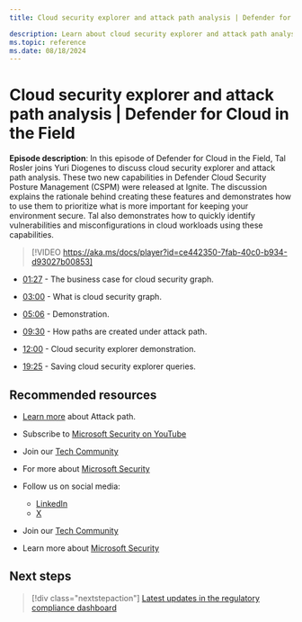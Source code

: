 ```yaml
---
title: Cloud security explorer and attack path analysis | Defender for Cloud in the Field

description: Learn about cloud security explorer and attack path analysis.
ms.topic: reference
ms.date: 08/18/2024
---
```


# Cloud security explorer and attack path analysis | Defender for Cloud in the Field

**Episode description**: In this episode of Defender for Cloud in the Field, Tal Rosler joins Yuri Diogenes to discuss cloud security explorer and attack path analysis. These two new capabilities in Defender Cloud Security Posture Management (CSPM) were released at Ignite. The discussion explains the rationale behind creating these features and demonstrates how to use them to prioritize what is more important for keeping your environment secure. Tal also demonstrates how to quickly identify vulnerabilities and misconfigurations in cloud workloads using these capabilities.

> [!VIDEO https://aka.ms/docs/player?id=ce442350-7fab-40c0-b934-d93027b00853]

- [01:27](/shows/mdc-in-the-field/security-explorer#time=01m27s) - The business case for cloud security graph.

- [03:00](/shows/mdc-in-the-field/security-explorer#time=03m00s) - What is cloud security graph.

- [05:06](/shows/mdc-in-the-field/security-explorer#time=05m06s) - Demonstration.

- [09:30](/shows/mdc-in-the-field/security-explorer#time=09m30s) - How paths are created under attack path.

- [12:00](/shows/mdc-in-the-field/security-explorer#time=12m00s) - Cloud security explorer demonstration.

- [19:25](/shows/mdc-in-the-field/security-explorer#time=19m25s) - Saving cloud security explorer queries.

## Recommended resources

- [Learn more](./concept-attack-path.md) about Attack path.
- Subscribe to [Microsoft Security on YouTube](https://www.youtube.com/playlist?list=PL3ZTgFEc7LysiX4PfHhdJPR7S8mGO14YS)
- Join our [Tech Community](https://aka.ms/SecurityTechCommunity)
- For more about [Microsoft Security](https://msft.it/6002T9HQY)

- Follow us on social media:

  - [LinkedIn](https://www.linkedin.com/showcase/microsoft-security/)
  - [X](https://x.com/msftsecurity)

- Join our [Tech Community](https://aka.ms/SecurityTechCommunity)

- Learn more about [Microsoft Security](https://msft.it/6002T9HQY)

## Next steps

> [!div class="nextstepaction"]
> [Latest updates in the regulatory compliance dashboard](episode-twenty-one.md)
